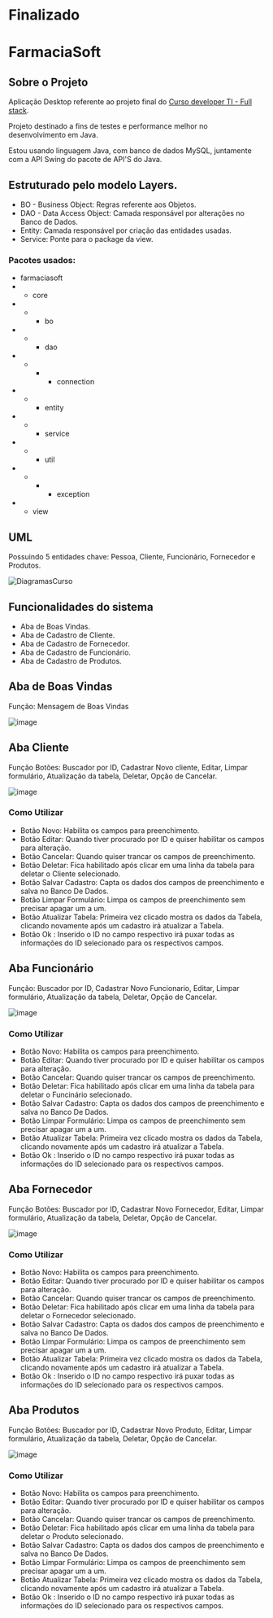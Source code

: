 # Finalizado
# FarmaciaSoft

## Sobre o Projeto
Aplicação Desktop referente ao projeto final do [Curso developer TI - Full stack](https://www.devtisul.com.br/).

Projeto destinado a fins de testes e performance melhor no desenvolvimento em Java.

Estou usando linguagem Java, com banco de dados MySQL, juntamente com a API Swing do pacote de API'S do Java.

## Estruturado pelo modelo Layers. 
- BO - Business Object: Regras referente aos Objetos.
- DAO - Data Access Object: Camada responsável por alterações no Banco de Dados.
- Entity: Camada responsável por criação das entidades usadas.
- Service: Ponte para o package da view.
### Pacotes usados:
- farmaciasoft
- - core
- - - bo
- - - dao
- - - - connection
- - - entity
- - - service
- - - util
- - - - exception
- - view

## UML

Possuindo 5 entidades chave: Pessoa, Cliente, Funcionário, Fornecedor e Produtos.

![DiagramasCurso](https://user-images.githubusercontent.com/89923975/182263361-977c9a0c-fb46-45ca-a300-2f7403c138d5.jpg)

## Funcionalidades do sistema

- Aba de Boas Vindas.
- Aba de Cadastro de Cliente.
- Aba de Cadastro de Fornecedor.
- Aba de Cadastro de Funcionário.
- Aba de Cadastro de Produtos.

## Aba de Boas Vindas

Função: Mensagem de Boas Vindas

![image](https://user-images.githubusercontent.com/89923975/191285891-9395308e-c899-4097-9242-b5ce30a25c2e.png)

## Aba Cliente

Função Botões: Buscador por ID, Cadastrar Novo cliente, Editar, Limpar formulário, Atualização da tabela, Deletar, Opção de Cancelar.

![image](https://user-images.githubusercontent.com/89923975/191285978-fb62f5f0-a9fa-4229-bf60-9f3df114a635.png)

### Como Utilizar

- Botão Novo: Habilita os campos para preenchimento.
- Botão Editar: Quando tiver procurado por ID e quiser habilitar os campos para alteração.
- Botão Cancelar: Quando quiser trancar os campos de preenchimento.
- Botão Deletar: Fica habilitado após clicar em uma linha da tabela para deletar o Cliente selecionado.
- Botão Salvar Cadastro: Capta os dados dos campos de preenchimento e salva no Banco De Dados.
- Botão Limpar Formulário: Limpa os campos de preenchimento sem precisar apagar um a um.
- Botão Atualizar Tabela: Primeira vez clicado mostra os dados da Tabela, clicando novamente após um cadastro irá atualizar a Tabela.
- Botão Ok : Inserido o ID no campo respectivo irá puxar todas as informações do ID selecionado para os respectivos campos.

## Aba Funcionário

Função: Buscador por ID, Cadastrar Novo Funcionario, Editar, Limpar formulário, Atualização da tabela, Deletar, Opção de Cancelar.

![image](https://user-images.githubusercontent.com/89923975/191286057-21582e4f-8816-4823-b3df-b2bd1e14f879.png)

### Como Utilizar

- Botão Novo: Habilita os campos para preenchimento.
- Botão Editar: Quando tiver procurado por ID e quiser habilitar os campos para alteração.
- Botão Cancelar: Quando quiser trancar os campos de preenchimento.
- Botão Deletar: Fica habilitado após clicar em uma linha da tabela para deletar o Funcinário selecionado.
- Botão Salvar Cadastro: Capta os dados dos campos de preenchimento e salva no Banco De Dados.
- Botão Limpar Formulário: Limpa os campos de preenchimento sem precisar apagar um a um.
- Botão Atualizar Tabela: Primeira vez clicado mostra os dados da Tabela, clicando novamente após um cadastro irá atualizar a Tabela.
- Botão Ok : Inserido o ID no campo respectivo irá puxar todas as informações do ID selecionado para os respectivos campos.

## Aba Fornecedor

Função Botões: Buscador por ID, Cadastrar Novo Fornecedor, Editar, Limpar formulário, Atualização da tabela, Deletar, Opção de Cancelar.

![image](https://user-images.githubusercontent.com/89923975/191286148-313ac016-2672-44ba-8c9c-0542d408f59b.png)

### Como Utilizar

- Botão Novo: Habilita os campos para preenchimento.
- Botão Editar: Quando tiver procurado por ID e quiser habilitar os campos para alteração.
- Botão Cancelar: Quando quiser trancar os campos de preenchimento.
- Botão Deletar: Fica habilitado após clicar em uma linha da tabela para deletar o Fornecedor selecionado.
- Botão Salvar Cadastro: Capta os dados dos campos de preenchimento e salva no Banco De Dados.
- Botão Limpar Formulário: Limpa os campos de preenchimento sem precisar apagar um a um.
- Botão Atualizar Tabela: Primeira vez clicado mostra os dados da Tabela, clicando novamente após um cadastro irá atualizar a Tabela.
- Botão Ok : Inserido o ID no campo respectivo irá puxar todas as informações do ID selecionado para os respectivos campos.

## Aba Produtos

Função Botões: Buscador por ID, Cadastrar Novo Produto, Editar, Limpar formulário, Atualização da tabela, Deletar, Opção de Cancelar.

![image](https://user-images.githubusercontent.com/89923975/191286238-68a0c54a-ef7a-4cc8-b95b-928017a9e72f.png)

### Como Utilizar

- Botão Novo: Habilita os campos para preenchimento.
- Botão Editar: Quando tiver procurado por ID e quiser habilitar os campos para alteração.
- Botão Cancelar: Quando quiser trancar os campos de preenchimento.
- Botão Deletar: Fica habilitado após clicar em uma linha da tabela para deletar o Produto selecionado.
- Botão Salvar Cadastro: Capta os dados dos campos de preenchimento e salva no Banco De Dados.
- Botão Limpar Formulário: Limpa os campos de preenchimento sem precisar apagar um a um.
- Botão Atualizar Tabela: Primeira vez clicado mostra os dados da Tabela, clicando novamente após um cadastro irá atualizar a Tabela.
- Botão Ok : Inserido o ID no campo respectivo irá puxar todas as informações do ID selecionado para os respectivos campos.

